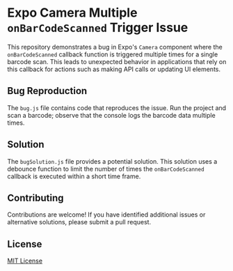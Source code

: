 # Expo Camera Multiple `onBarCodeScanned` Trigger Issue

This repository demonstrates a bug in Expo's `Camera` component where the `onBarCodeScanned` callback function is triggered multiple times for a single barcode scan.  This leads to unexpected behavior in applications that rely on this callback for actions such as making API calls or updating UI elements.

## Bug Reproduction

The `bug.js` file contains code that reproduces the issue.  Run the project and scan a barcode; observe that the console logs the barcode data multiple times.

## Solution

The `bugSolution.js` file provides a potential solution. This solution uses a debounce function to limit the number of times the `onBarCodeScanned` callback is executed within a short time frame.

## Contributing

Contributions are welcome!  If you have identified additional issues or alternative solutions, please submit a pull request.

## License

[MIT License](LICENSE)